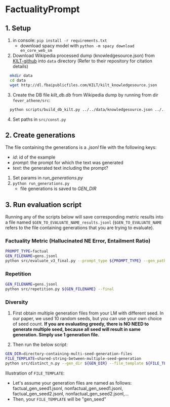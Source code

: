 # FactualityPrompt
## 1. Setup 
1. in console: `pip install -r requirements.txt`
    - download spacy model with `python -m spacy download en_core_web_sm`
2. Download Wikipedia processed dump (knowledgesource.json) from [KILT-github](https://github.com/facebookresearch/KILT#kilt-knowledge-source) into `data` directory (Refer to their repository for citation details)
```bash
  mkdir data
  cd data
  wget http://dl.fbaipublicfiles.com/KILT/kilt_knowledgesource.json
```
3. Create the DB file *kilt_db.db* from Wikipedia dump by running from dir `fever_athene/src`:

```bash
  python scripts/build_db_kilt.py ../../data/knowledgesource.json ../../data/kilt_db.db
```

4. Set paths in `src/const.py`

## 2. Create generations
The file containing the generations is a *.jsonl* file with the following keys:
- *id*: id of the example
- *prompt*: the prompt for which the text was generated
- *text*: the generated text including the prompt?
1. Set params in *run_generations.py*
2. `python run_generations.py`
    - file generations is saved to *GEN_DIR*

## 3. Run evaluation script
Running any of the scripts below will save corresponding metric results into a file named `$GEN_TO_EVALUATE_NAME_results.jsonl` (`$GEN_TO_EVALUATE_NAME` refers to the file containing generations that you are trying to evaluate).

### Factuality Metric (Hallucinated NE Error, Entailment Ratio)

```bash
PROMPT_TYPE=factual
GEN_FILENAME=gens.jsonl
python src/evaluate_v3_final.py --prompt_type ${PROMPT_TYPE} --gen_path ${GEN_FILENAME}
```

### Repetition

```bash
GEN_FILENAME=gens.jsonl
python src/repetition.py ${GEN_FILENAME} --final
``` 

### Diversity

1. First obtain multiple generation files from your LM with different seed. In our paper, we used 10 random seeds, but you can use your own choice of seed count. **If you are evaluating greedy, there is NO NEED to generate multiple seed, because all seed will result in same generation. Simply use 1 generation file.**

2. Then run the below script:
```bash
GEN_DIR=directory-containing-multi-seed-generation-files
FILE_TEMPLATE=shared-string-between-multiple-seed-generation
python src/distinct_n.py --gen_dir ${GEN_DIR} --file_template ${FILE_TEMPLATE} --number_of_seeds 10
```

Illustration of `FILE_TEMPLATE`:
* Let's assume your generation files are named as follows: factual_gen_seed1.jsonl, nonfactual_gen_seed1.jsonl, factual_gen_seed2.jsonl, nonfactual_gen_seed2.jsonl,...
* Then, your `FILE_TEMPLATE` will be "gen_seed"